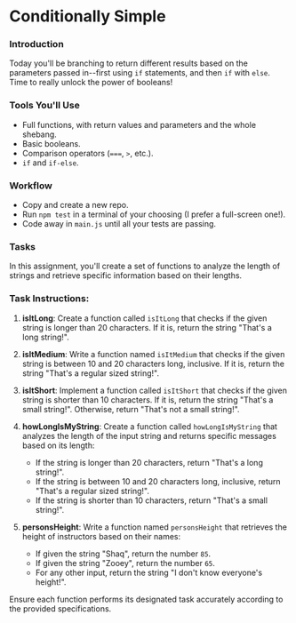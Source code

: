# Conditionally Simple

### Introduction

Today you'll be branching to return different results based on the parameters passed in--first using `if` statements, and then `if` with `else`. Time to really unlock the power of booleans!


### Tools You'll Use

* Full functions, with return values and parameters and the whole shebang.
* Basic booleans.
* Comparison operators (`===`, `>`, etc.).
* `if` and `if-else`.


### Workflow

* Copy and create a new repo.
* Run `npm test` in a terminal of your choosing (I prefer a full-screen one!).
* Code away in `main.js` until all your tests are passing.


### Tasks

In this assignment, you'll create a set of functions to analyze the length of strings and retrieve specific information based on their lengths.

### Task Instructions:

1. **isItLong**: Create a function called `isItLong` that checks if the given string is longer than 20 characters. If it is, return the string "That's a long string!".

2. **isItMedium**: Write a function named `isItMedium` that checks if the given string is between 10 and 20 characters long, inclusive. If it is, return the string "That's a regular sized string!".

3. **isItShort**: Implement a function called `isItShort` that checks if the given string is shorter than 10 characters. If it is, return the string "That's a small string!". Otherwise, return "That's not a small string!".

4. **howLongIsMyString**: Create a function called `howLongIsMyString` that analyzes the length of the input string and returns specific messages based on its length:
   - If the string is longer than 20 characters, return "That's a long string!".
   - If the string is between 10 and 20 characters long, inclusive, return "That's a regular sized string!".
   - If the string is shorter than 10 characters, return "That's a small string!".

5. **personsHeight**: Write a function named `personsHeight` that retrieves the height of instructors based on their names:
   - If given the string "Shaq", return the number `85`.
   - If given the string "Zooey", return the number `65`.
   - For any other input, return the string "I don't know everyone's height!".

Ensure each function performs its designated task accurately according to the provided specifications.
